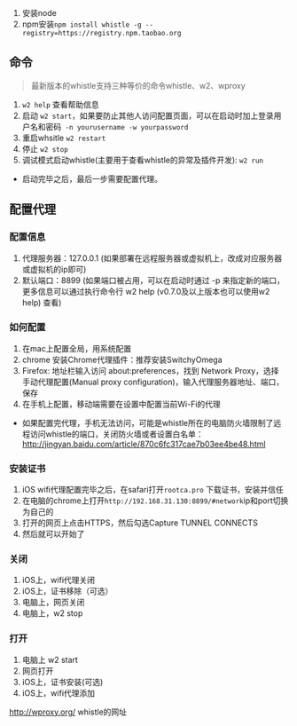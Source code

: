 1. 安装node
2. npm安装`npm install whistle -g --registry=https://registry.npm.taobao.org`
## 命令
> 最新版本的whistle支持三种等价的命令whistle、w2、wproxy
1. `w2 help` 查看帮助信息
2. 启动 `w2 start`，如果要防止其他人访问配置页面，可以在启动时加上登录用户名和密码` -n yourusername -w yourpassword`
3. 重启whsitle `w2 restart`
4. 停止 `w2 stop`
5. 调试模式启动whistle(主要用于查看whistle的异常及插件开发): `w2 run`

* 启动完毕之后，最后一步需要配置代理。

## 配置代理
### 配置信息
1. 代理服务器：127.0.0.1 (如果部署在远程服务器或虚拟机上，改成对应服务器或虚拟机的ip即可)
2. 默认端口：8899 (如果端口被占用，可以在启动时通过 -p 来指定新的端口，更多信息可以通过执行命令行 w2 help (v0.7.0及以上版本也可以使用w2 help) 查看)
### 如何配置
1. 在mac上配置全局，用系统配置
2. chrome 安装Chrome代理插件：推荐安装SwitchyOmega
3. Firefox: 地址栏输入访问 about:preferences，找到 Network Proxy，选择 手动代理配置(Manual proxy configuration)，输入代理服务器地址、端口，保存
4. 在手机上配置，移动端需要在设置中配置当前Wi-Fi的代理
* 如果配置完代理，手机无法访问，可能是whistle所在的电脑防火墙限制了远程访问whistle的端口，关闭防火墙或者设置白名单：http://jingyan.baidu.com/article/870c6fc317cae7b03ee4be48.html

### 安装证书
1. iOS wifi代理配置完毕之后，在safari打开`rootca.pro` 下载证书，安装并信任
2. 在电脑的chrome上打开`http://192.168.31.130:8899/#network`ip和port切换为自己的
3. 打开的网页上点击HTTPS，然后勾选Capture TUNNEL CONNECTS
4. 然后就可以开始了

### 关闭
1. iOS上，wifi代理关闭
2. iOS上，证书移除（可选）
3. 电脑上，网页关闭
4. 电脑上，w2 stop

### 打开
1. 电脑上 w2 start
2. 网页打开
3. iOS上，证书安装(可选)
4. iOS上，wifi代理添加

http://wproxy.org/ whistle的网址


